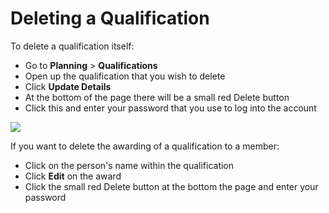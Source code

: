 # Deleting a Qualification

To delete a qualification itself:

* Go to **Planning** > **Qualifications**
* Open up the qualification that you wish to delete
* Click **Update Details**
* At the bottom of the page there will be a small red Delete button
* Click this and enter your password that you use to log into the account

![](<../../.gitbook/assets/deleting a qualifciation.gif>)

If you want to delete the awarding of a qualification to a member:

* Click on the person's name within the qualification
* Click **Edit** on the award
* Click the small red Delete button at the bottom the page and enter your password
